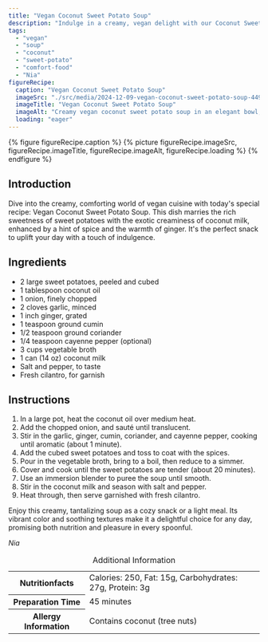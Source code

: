 ```yaml
---
title: "Vegan Coconut Sweet Potato Soup"
description: "Indulge in a creamy, vegan delight with our Coconut Sweet Potato Soup. Perfect for a comforting snack or light meal, enriched with spices and coconut milk."
tags:
  - "vegan"
  - "soup"
  - "coconut"
  - "sweet-potato"
  - "comfort-food"
  - "Nia"
figureRecipe: 
  caption: "Vegan Coconut Sweet Potato Soup"
  imageSrc: "./src/media/2024-12-09-vegan-coconut-sweet-potato-soup-4497.png"
  imageTitle: "Vegan Coconut Sweet Potato Soup"
  imageAlt: "Creamy vegan coconut sweet potato soup in an elegant bowl, accented with fresh cilantro and a spoon, on a rustic wooden table under soft natural light."
  loading: "eager"
---
```


{% figure figureRecipe.caption %}
{% picture figureRecipe.imageSrc, figureRecipe.imageTitle, figureRecipe.imageAlt, figureRecipe.loading %}
{% endfigure %}

## Introduction

Dive into the creamy, comforting world of vegan cuisine with today's special recipe: Vegan Coconut Sweet Potato Soup. This dish marries the rich sweetness of sweet potatoes with the exotic creaminess of coconut milk, enhanced by a hint of spice and the warmth of ginger. It's the perfect snack to uplift your day with a touch of indulgence.

## Ingredients

- 2 large sweet potatoes, peeled and cubed
- 1 tablespoon coconut oil
- 1 onion, finely chopped
- 2 cloves garlic, minced
- 1 inch ginger, grated
- 1 teaspoon ground cumin
- 1/2 teaspoon ground coriander
- 1/4 teaspoon cayenne pepper (optional)
- 3 cups vegetable broth
- 1 can (14 oz) coconut milk
- Salt and pepper, to taste
- Fresh cilantro, for garnish

## Instructions

1. In a large pot, heat the coconut oil over medium heat.
2. Add the chopped onion, and sauté until translucent.
3. Stir in the garlic, ginger, cumin, coriander, and cayenne pepper, cooking until aromatic (about 1 minute).
4. Add the cubed sweet potatoes and toss to coat with the spices.
5. Pour in the vegetable broth, bring to a boil, then reduce to a simmer.
6. Cover and cook until the sweet potatoes are tender (about 20 minutes).
7. Use an immersion blender to puree the soup until smooth.
8. Stir in the coconut milk and season with salt and pepper.
9. Heat through, then serve garnished with fresh cilantro.

Enjoy this creamy, tantalizing soup as a cozy snack or a light meal. Its vibrant color and soothing textures make it a delightful choice for any day, promising both nutrition and pleasure in every spoonful.

*Nia*

<table><caption class='sr-only'>Additional Information</caption><tr><th>Nutritionfacts</th><td>Calories: 250, Fat: 15g, Carbohydrates: 27g, Protein: 3g&nbsp;</td></tr><tr><th>Preparation Time</th><td>45 minutes&nbsp;</td></tr><tr><th>Allergy Information</th><td>Contains coconut (tree nuts)&nbsp;</td></tr></table>

